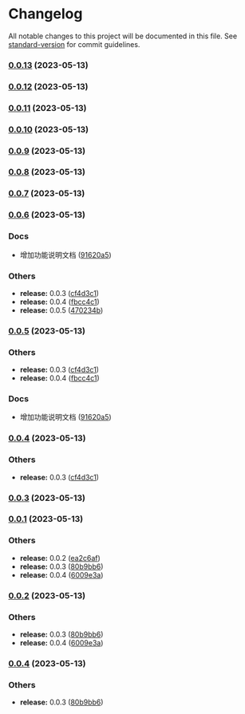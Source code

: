 # Changelog

All notable changes to this project will be documented in this file. See [standard-version](https://github.com/conventional-changelog/standard-version) for commit guidelines.

### [0.0.13](https://github.com/leigong421/lg-services/compare/v0.0.12...v0.0.13) (2023-05-13)

### [0.0.12](https://github.com/leigong421/lg-services/compare/v0.0.11...v0.0.12) (2023-05-13)

### [0.0.11](https://github.com/leigong421/lg-services/compare/v0.0.10...v0.0.11) (2023-05-13)

### [0.0.10](https://github.com/leigong421/lg-services/compare/v0.0.9...v0.0.10) (2023-05-13)

### [0.0.9](https://github.com/leigong421/lg-services/compare/v0.0.8...v0.0.9) (2023-05-13)

### [0.0.8](https://github.com/leigong421/lg-services/compare/v0.0.7...v0.0.8) (2023-05-13)

### [0.0.7](https://github.com/leigong421/lg-services/compare/v0.0.6...v0.0.7) (2023-05-13)

### [0.0.6](https://github.com/leigong421/lg-services/compare/v0.0.1...v0.0.6) (2023-05-13)


### Docs

* 增加功能说明文档 ([91620a5](https://github.com/leigong421/lg-services/commit/91620a58ee800344001c5affdf51f7786145e391))


### Others

* **release:** 0.0.3 ([cf4d3c1](https://github.com/leigong421/lg-services/commit/cf4d3c18c612327ed4b8dc4aa14eae023a59aae2))
* **release:** 0.0.4 ([fbcc4c1](https://github.com/leigong421/lg-services/commit/fbcc4c18a7f0dd923eec187ebfc278bf2f82bb5b))
* **release:** 0.0.5 ([470234b](https://github.com/leigong421/lg-services/commit/470234b947a0581bf73a3ccce3fad4a44086db00))

### [0.0.5](https://github.com/leigong421/lg-services/compare/v0.0.1...v0.0.5) (2023-05-13)


### Others

* **release:** 0.0.3 ([cf4d3c1](https://github.com/leigong421/lg-services/commit/cf4d3c18c612327ed4b8dc4aa14eae023a59aae2))
* **release:** 0.0.4 ([fbcc4c1](https://github.com/leigong421/lg-services/commit/fbcc4c18a7f0dd923eec187ebfc278bf2f82bb5b))


### Docs

* 增加功能说明文档 ([91620a5](https://github.com/leigong421/lg-services/commit/91620a58ee800344001c5affdf51f7786145e391))

### [0.0.4](https://github.com/leigong421/lg-services/compare/v0.0.1...v0.0.4) (2023-05-13)


### Others

* **release:** 0.0.3 ([cf4d3c1](https://github.com/leigong421/lg-services/commit/cf4d3c18c612327ed4b8dc4aa14eae023a59aae2))

### [0.0.3](https://github.com/leigong421/lg-services/compare/v0.0.1...v0.0.3) (2023-05-13)

### [0.0.1](https://github.com/leigong421/lg-services/compare/v0.0.5...v0.0.1) (2023-05-13)


### Others

* **release:** 0.0.2 ([ea2c6af](https://github.com/leigong421/lg-services/commit/ea2c6af4963f95890f302d0ee446048a2a956014))
* **release:** 0.0.3 ([80b9bb6](https://github.com/leigong421/lg-services/commit/80b9bb6552eb97935250692ac3b919f32eafcbb8))
* **release:** 0.0.4 ([6009e3a](https://github.com/leigong421/lg-services/commit/6009e3a714ee717f77c0476c619df1ecd20653c6))

### [0.0.2](https://github.com/leigong421/lg-services/compare/v0.0.5...v0.0.2) (2023-05-13)


### Others

* **release:** 0.0.3 ([80b9bb6](https://github.com/leigong421/lg-services/commit/80b9bb6552eb97935250692ac3b919f32eafcbb8))
* **release:** 0.0.4 ([6009e3a](https://github.com/leigong421/lg-services/commit/6009e3a714ee717f77c0476c619df1ecd20653c6))

### [0.0.4](https://github.com/leigong421/lg-services/compare/v0.0.5...v0.0.4) (2023-05-13)


### Others

* **release:** 0.0.3 ([80b9bb6](https://github.com/leigong421/lg-services/commit/80b9bb6552eb97935250692ac3b919f32eafcbb8))

